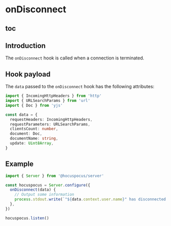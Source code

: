 # onDisconnect

## toc

## Introduction

The `onDisconnect` hook is called when a connection is terminated.

## Hook payload

The `data` passed to the `onDisconnect` hook has the following attributes:

```typescript
import { IncomingHttpHeaders } from 'http'
import { URLSearchParams } from 'url'
import { Doc } from 'yjs'

const data = {
  requestHeaders: IncomingHttpHeaders,
  requestParameters: URLSearchParams,
  clientsCount: number,
  document: Doc,
  documentName: string,
  update: Uint8Array,
}
```

## Example

```typescript
import { Server } from '@hocuspocus/server'

const hocuspocus = Server.configure({
  onDisconnect(data) {
    // Output some information
    process.stdout.write(`"${data.context.user.name}" has disconnected!`)
  },
})

hocuspocus.listen()
```
